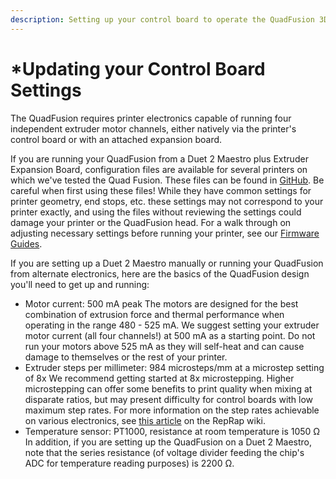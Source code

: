 ```yaml
---
description: Setting up your control board to operate the QuadFusion 3D Print Head
---
```


# \*Updating your Control Board Settings

The QuadFusion requires printer electronics capable of running four independent extruder motor channels, either natively via the printer's control board or with an attached expansion board.

If you are running your QuadFusion from a Duet 2 Maestro plus Extruder Expansion Board, configuration files are available for several printers on which we've tested the Quad Fusion.  These files can be found in [GitHub](https://github.com/PrintM3D/QuadFusion).  Be careful when first using these files!  While they have common settings for printer geometry, end stops, etc. these settings may not correspond to your printer exactly, and using the files without reviewing the settings could damage your printer or the QuadFusion head.  For a walk through on adjusting necessary settings before running your printer, see our [Firmware Guides](https://quadfusion.printm3d.com/firmware-guides).

If you are setting up a Duet 2 Maestro manually or running your QuadFusion from alternate electronics, here are the basics of the QuadFusion design you'll need to get up and running:

* Motor current: 500 mA peak The motors are designed for the best combination of extrusion force and thermal performance when operating in the range 480 - 525 mA.  We suggest setting your extruder motor current \(all four channels!\) at 500 mA as a starting point.  Do not run your motors above 525 mA as they will self-heat and can cause damage to themselves or the rest of your printer. 
* Extruder steps per millimeter: 984 microsteps/mm at a microstep setting of 8x We recommend getting started at 8x microstepping.  Higher microstepping can offer some benefits to print quality when mixing at disparate ratios, but may present difficulty for control boards with low maximum step rates.  For more information on the step rates achievable on various electronics, see [this article](https://reprap.org/wiki/Step_rates) on the RepRap wiki. 
* Temperature sensor: PT1000, resistance at room temperature is 1050 Ω In addition, if you are setting up the QuadFusion on a Duet 2 Maestro, note that the series resistance \(of voltage divider feeding the chip's ADC for temperature reading purposes\) is 2200 Ω.





